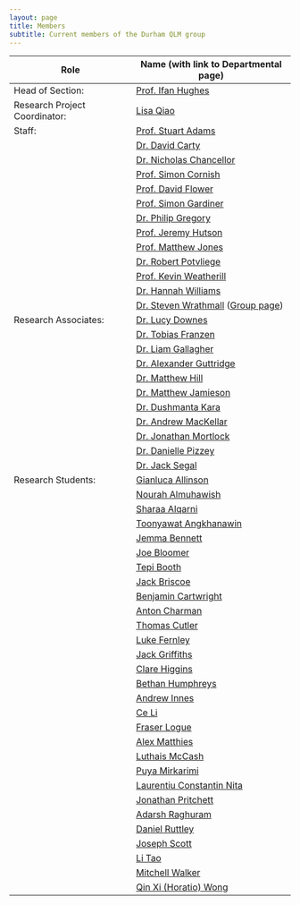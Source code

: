 ```yaml
---
layout: page
title: Members 
subtitle: Current members of the Durham QLM group
---
```

|Role|	Name (with link to Departmental page)|
|---|---|
|Head of Section:	|[Prof. Ifan Hughes](https://www.durham.ac.uk/staff/i-g-hughes/)|
|Research Project Coordinator:	|[Lisa Qiao](https://www.durham.ac.uk/staff/liang-qiao/)|
|Staff:	|[Prof. Stuart Adams](https://www.durham.ac.uk/staff/c-s-adams/)|    
|   |[Dr. David Carty](https://www.durham.ac.uk/staff/david-carty/)|
|	|[Dr. Nicholas Chancellor](https://www.durham.ac.uk/staff/nicholas-chancellor/)|
|	|[Prof. Simon Cornish](https://www.durham.ac.uk/staff/s-l-cornish/)|
|	|[Prof. David Flower](https://www.durham.ac.uk/staff/david-flower/)|
|	|[Prof. Simon Gardiner](https://www.durham.ac.uk/staff/s-a-gardiner/)|
|   |[Dr. Philip Gregory](https://www.durham.ac.uk/staff/p-d-gregory/)|
|   |[Prof. Jeremy Hutson](https://www.durham.ac.uk/staff/j-m-hutson/)|
|	|[Prof. Matthew Jones](https://www.durham.ac.uk/staff/m-p-a-jones/)|
|	|[Dr. Robert Potvliege](https://www.durham.ac.uk/staff/r-m-potvliege/)|
|	|[Prof. Kevin Weatherill](https://www.durham.ac.uk/staff/k-j-weatherill/)|
|	|[Dr. Hannah Williams](https://www.durham.ac.uk/staff/hannah-williams4/)|
|	|[Dr. Steven Wrathmall](https://www.durham.ac.uk/staff/s-a-wrathmall/) ([Group page](saw))|
|Research Associates:   |[Dr. Lucy Downes](https://www.durham.ac.uk/staff/lucy-downes/)|
|   |[Dr. Tobias Franzen](https://www.durham.ac.uk/staff/tobias-franzen/)|
|   |[Dr. Liam Gallagher](https://www.durham.ac.uk/staff/liam-a-gallagher/)|
|   |[Dr. Alexander Guttridge](https://www.durham.ac.uk/staff/alexander-guttridge/)|
|   |[Dr. Matthew Hill](https://www.durham.ac.uk/staff/matthew-hill2/)|
|   |[Dr. Matthew Jamieson](https://www.durham.ac.uk/staff/matthew-j-jamieson/)|
|   |[Dr. Dushmanta Kara](https://www.durham.ac.uk/staff/dushmanta-kara/)|
|   |[Dr. Andrew MacKellar](https://www.durham.ac.uk/staff/andrew-r-mackellar/)|
|   |[Dr. Jonathan Mortlock](https://www.durham.ac.uk/staff/jonathan-m-mortlock/)|
|   |[Dr. Danielle Pizzey](https://www.durham.ac.uk/staff/danielle-boddy/)|
|   |[Dr. Jack Segal](https://www.durham.ac.uk/staff/jack-d-segal/)|
|Research Students:   |[Gianluca Allinson](https://www.durham.ac.uk/staff/gianluca-allinson/)|
|   |[Nourah Almuhawish](https://www.durham.ac.uk/staff/nourah-f-almuhawish/)|
|   |[Sharaa Alqarni](https://www.durham.ac.uk/staff/sharaa-alqarni/)|
|   |[Toonyawat Angkhanawin](https://www.durham.ac.uk/staff/toonyawat-angkhanawin/)|
|   |[Jemma Bennett](https://www.durham.ac.uk/staff/jemma-e-bennett/)|
|   |[Joe Bloomer](https://www.durham.ac.uk/staff/joe-t-bloomer/)|
|   |[Tepi Booth](https://www.durham.ac.uk/staff/imhotep-t-booth/)|
|   |[Jack Briscoe](https://www.durham.ac.uk/staff/jack-d-briscoe/)|
|   |[Benjamin Cartwright](https://www.durham.ac.uk/staff/benjamin-s-cartwright/)|
|   |[Anton Charman](https://www.durham.ac.uk/staff/anton-charman/)|
|   |[Thomas Cutler](https://www.durham.ac.uk/staff/thomas-cutler/)|
|   |[Luke Fernley](https://www.durham.ac.uk/staff/luke-fernley/)|
|   |[Jack Griffiths](https://www.durham.ac.uk/staff/jack-griffiths/)|
|   |[Clare Higgins](https://www.durham.ac.uk/staff/clare-r-higgins/)|
|   |[Bethan Humphreys](https://www.durham.ac.uk/staff/bethan-humphreys/)|
|   |[Andrew Innes](https://www.durham.ac.uk/staff/andrew-d-innes/)|
|   |[Ce Li](https://www.durham.ac.uk/staff/ce-li/)|
|   |[Fraser Logue](https://www.durham.ac.uk/staff/fraser-d-logue2/)|
|   |[Alex Matthies](https://www.durham.ac.uk/staff/jonas-a-matthies/)|
|   |[Luthais McCash](https://www.durham.ac.uk/staff/luthais-mccash/)|
|   |[Puya Mirkarimi](https://www.durham.ac.uk/staff/puya-mirkarimi/)|
|   |[Laurentiu Constantin Nita](https://www.durham.ac.uk/staff/laurentiu-c-nita/)|
|   |[Jonathan Pritchett](https://www.durham.ac.uk/staff/jonathan-pritchett/)|
|   |[Adarsh Raghuram](https://www.durham.ac.uk/staff/adarsh-p-raghuram/)|
|   |[Daniel Ruttley](https://www.durham.ac.uk/staff/daniel-k-ruttley/)|
|   |[Joseph Scott](https://www.durham.ac.uk/staff/joseph-p-scott/)|
|   |[Li Tao](https://www.durham.ac.uk/staff/li-tao/)|
|   |[Mitchell Walker](https://www.durham.ac.uk/staff/mitchell-j-walker/)|
|   |[Qin Xi (Horatio) Wong](https://www.durham.ac.uk/staff/qin-x-wong/)|
